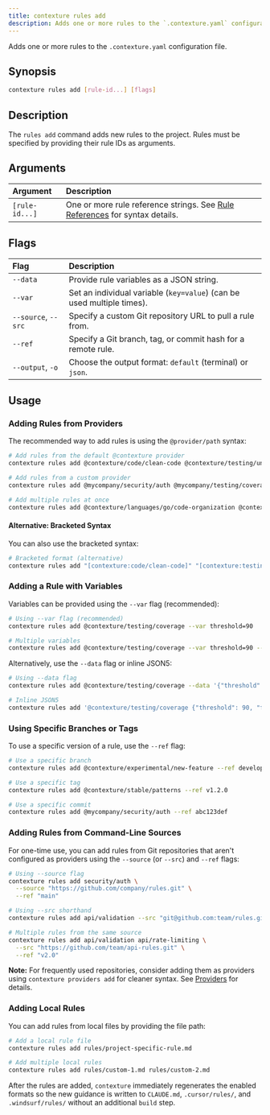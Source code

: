 ```yaml
---
title: contexture rules add
description: Adds one or more rules to the `.contexture.yaml` configuration file.
---
```

Adds one or more rules to the `.contexture.yaml` configuration file.

## Synopsis

```bash
contexture rules add [rule-id...] [flags]
```

## Description

The `rules add` command adds new rules to the project. Rules must be specified by providing their rule IDs as arguments.

## Arguments

| Argument    | Description                                                                                             |
| :---------- | :------------------------------------------------------------------------------------------------------ |
| `[rule-id...]` | One or more rule reference strings. See [Rule References](../reference/rules/rule-references) for syntax details. |

## Flags

| Flag        | Description                                                                    |
| :---------- | :----------------------------------------------------------------------------- |
| `--data`    | Provide rule variables as a JSON string.                                       |
| `--var`     | Set an individual variable (`key=value`) (can be used multiple times).           |
| `--source`, `--src` | Specify a custom Git repository URL to pull a rule from.                       |
| `--ref`     | Specify a Git branch, tag, or commit hash for a remote rule.                   |
| `--output`, `-o` | Choose the output format: `default` (terminal) or `json`.                  |

## Usage

### Adding Rules from Providers

The recommended way to add rules is using the `@provider/path` syntax:

```bash
# Add rules from the default @contexture provider
contexture rules add @contexture/code/clean-code @contexture/testing/unit-tests

# Add rules from a custom provider
contexture rules add @mycompany/security/auth @mycompany/testing/coverage

# Add multiple rules at once
contexture rules add @contexture/languages/go/code-organization @contexture/languages/go/error-handling
```

#### Alternative: Bracketed Syntax

You can also use the bracketed syntax:

```bash
# Bracketed format (alternative)
contexture rules add "[contexture:code/clean-code]" "[contexture:testing/unit-tests]"
```

### Adding a Rule with Variables

Variables can be provided using the `--var` flag (recommended):

```bash
# Using --var flag (recommended)
contexture rules add @contexture/testing/coverage --var threshold=90

# Multiple variables
contexture rules add @contexture/testing/coverage --var threshold=90 --var framework=jest
```

Alternatively, use the `--data` flag or inline JSON5:

```bash
# Using --data flag
contexture rules add @contexture/testing/coverage --data '{"threshold": 90}'

# Inline JSON5
contexture rules add '@contexture/testing/coverage {"threshold": 90, "framework": "jest"}'
```

### Using Specific Branches or Tags

To use a specific version of a rule, use the `--ref` flag:

```bash
# Use a specific branch
contexture rules add @contexture/experimental/new-feature --ref development

# Use a specific tag
contexture rules add @contexture/stable/patterns --ref v1.2.0

# Use a specific commit
contexture rules add @mycompany/security/auth --ref abc123def
```

### Adding Rules from Command-Line Sources

For one-time use, you can add rules from Git repositories that aren't configured as providers using the `--source` (or `--src`) and `--ref` flags:

```bash
# Using --source flag
contexture rules add security/auth \
  --source "https://github.com/company/rules.git" \
  --ref "main"

# Using --src shorthand
contexture rules add api/validation --src "git@github.com:team/rules.git"

# Multiple rules from the same source
contexture rules add api/validation api/rate-limiting \
  --src "https://github.com/team/api-rules.git" \
  --ref "v2.0"
```

**Note:** For frequently used repositories, consider adding them as providers using `contexture providers add` for cleaner syntax. See [Providers](./providers.md) for details.

### Adding Local Rules

You can add rules from local files by providing the file path:

```bash
# Add a local rule file
contexture rules add rules/project-specific-rule.md

# Add multiple local rules
contexture rules add rules/custom-1.md rules/custom-2.md
```

After the rules are added, `contexture` immediately regenerates the enabled formats so the new guidance is written to `CLAUDE.md`, `.cursor/rules/`, and `.windsurf/rules/` without an additional `build` step.
